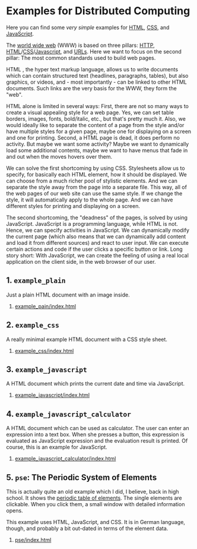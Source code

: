 # Examples for Distributed Computing

Here you can find some _very simple_ examples for [HTML](https://en.wikipedia.org/wiki/HTML), [CSS](https://en.wikipedia.org/wiki/Cascading_Style_Sheets), and [JavaScript](https://en.wikipedia.org/wiki/JavaScript).

The [world wide web](https://en.wikipedia.org/wiki/World_Wide_Web) (WWW) is based on three pillars: [HTTP](https://en.wikipedia.org/wiki/Hypertext_Transfer_Protocol), [HTML](https://en.wikipedia.org/wiki/HTML)/[CSS](https://en.wikipedia.org/wiki/Cascading_Style_Sheets)/[Javascript](https://en.wikipedia.org/wiki/JavaScript), and [URLs](https://en.wikipedia.org/wiki/Uniform_Resource_Locator). Here we want to focus on the second pillar: The most common standards used to build web pages.

HTML , the hyper text markup language, allows us to write documents which can contain structured text (headlines, paragraphs, tables), but also graphics, or videos, and - most importantly - can be linked to other HTML documents. Such links are the very basis for the WWW, they form the "web".

HTML alone is limited in several ways: First, there are not so many ways to create a visual appealing style for a web page. Yes, we can set table borders, images, fonts, bold/italic, etc., but that's pretty much it. Also, we would ideally like to separate the content of a page from the style and/or have multiple styles for a given page, maybe one for displaying on a screen and one for printing. Second, a HTML page is dead, it does perform no activity. But maybe we want some activity? Maybe we want to dynamically load some additional contents, maybe we want to have menus that fade in and out when the moves hovers over them.

We can solve the first shortcoming by using CSS. Stylesheets allow us to specify, for basically each HTML element, how it should be displayed. We can choose from a much richer pool of stylistic elements. And we can separate the style away from the page into a separate file. This way, all of the web pages of our web site can use the same style. If we change the style, it will automatically apply to the whole page. And we can have different styles for printing and displaying on a screen.

The second shortcoming, the "deadness" of the pages, is solved by using JavaScript. JavaScript is a programming language, while HTML is not. Hence, we can specify activities in JavaScript. We can dynamically modify the current page (which also means that we can dynamically add content and load it from different sources) and react to user input. We can execute certain actions and code if the user clicks a specific button or link. Long story short: With JavaScript, we can create the feeling of using a real local application on the client side, in the web browser of our user.

## 1. `example_plain`

Just a plain HTML document with an image inside.

1. [example_pain/index.html](http://github.com/thomasWeise/distributedComputingExamples/tree/master/html/example_pain/index.html)


## 2. `example_css`

A really minimal example HTML document with a CSS style sheet.

1. [example_css/index.html](http://github.com/thomasWeise/distributedComputingExamples/tree/master/html/example_css/index.html)

## 3. `example_javascript`

A HTML document which prints the current date and time via JavaScript.

1. [example_javascript/index.html](http://github.com/thomasWeise/distributedComputingExamples/tree/master/html/example_javascript/index.html)

## 4. `example_javascript_calculator`

A HTML document which can be used as calculator. The user can enter an expression into a text box. When she presses a button, this expression is evaluated as JavaScript expression and the evaluation result is printed. Of course, this is an example for JavaScript. 

1. [example_javascript_calculator/index.html](http://github.com/thomasWeise/distributedComputingExamples/tree/master/html/example_javascript_calculator/index.html)

## 5. `pse`: The Periodic System of Elements

This is actually quite an old example which I did, I believe, back in high school. It shows the [periodic table of elements](https://en.wikipedia.org/wiki/Periodic_table). The single elements are clickable. When you click them, a small window with detailed information opens.

This example uses HTML, JavaScript, and CSS. It is in German language, though, and probably a bit out-dated in terms of the element data. 

1. [pse/index.html](http://github.com/thomasWeise/distributedComputingExamples/tree/master/html/pse/index.html)
